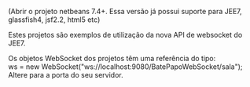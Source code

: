 (Abrir o projeto netbeans 7.4+. Essa versão já possui suporte para JEE7, glassfish4, jsf2.2, html5 etc)

Estes projetos são exemplos de utilização da nova API de websocket do JEE7.

Os objetos WebSocket dos projetos têm uma referência do tipo:<br/>
ws = new WebSocket("ws://localhost:9080/BatePapoWebSocket/sala");<br/>
Altere para a porta do seu servidor.
